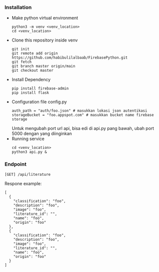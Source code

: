 ### Installation
* Make python virtual environment
    ```
    python3 -m venv <venv_location>
    cd <venv_location>
    ```
* Clone this repository inside venv
    ```
    git init
    git remote add origin https://github.com/habibulilalbaab/FirebasePython.git
    git fetch
    git branch master origin/main
    git checkout master
    ```
* Install Dependency
    ```
    pip install firebase-admin
    pip install flask
    ```
* Configuration file config.py
    ```
    auth_path = "auth/foo.json" # masukkan lokasi json autentikasi
    storageBucket = "foo.appspot.com" # masukkan bucket name firebase storage
    ```
    Untuk mengubah port url api, bisa edi di api.py pang bawah, ubah port 5000 dengan yang diinginkan
* Running service
    ```
    cd <venv_location>
    python3 api.py &
    ```
### Endpoint
```
[GET] /api/literature
```
Respone example:
```
[
  {
    "classification": "foo",
    "description": "foo",
    "image": "foo",
    "literature_id": "",
    "name": "foo",
    "origin": "foo"
  },
  {
    "classification": "foo",
    "description": "foo",
    "image": "foo",
    "literature_id": "",
    "name": "foo",
    "origin": "foo"
  }
]
```